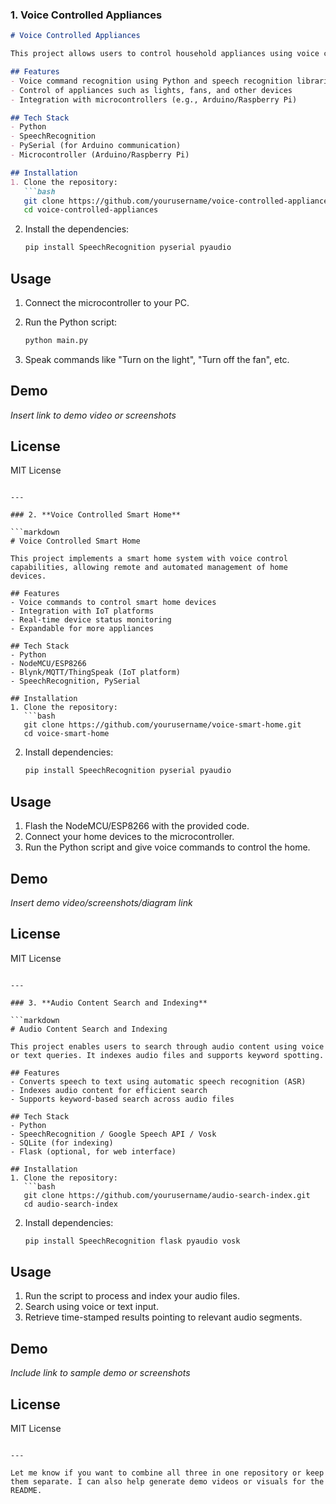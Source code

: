 ### 1. **Voice Controlled Appliances**

````markdown
# Voice Controlled Appliances

This project allows users to control household appliances using voice commands, enhancing accessibility and convenience.

## Features
- Voice command recognition using Python and speech recognition libraries
- Control of appliances such as lights, fans, and other devices
- Integration with microcontrollers (e.g., Arduino/Raspberry Pi)

## Tech Stack
- Python
- SpeechRecognition
- PySerial (for Arduino communication)
- Microcontroller (Arduino/Raspberry Pi)

## Installation
1. Clone the repository:
   ```bash
   git clone https://github.com/yourusername/voice-controlled-appliances.git
   cd voice-controlled-appliances
````

2. Install the dependencies:

   ```bash
   pip install SpeechRecognition pyserial pyaudio
   ```

## Usage

1. Connect the microcontroller to your PC.
2. Run the Python script:

   ```bash
   python main.py
   ```
3. Speak commands like "Turn on the light", "Turn off the fan", etc.

## Demo

*Insert link to demo video or screenshots*

## License

MIT License

````

---

### 2. **Voice Controlled Smart Home**

```markdown
# Voice Controlled Smart Home

This project implements a smart home system with voice control capabilities, allowing remote and automated management of home devices.

## Features
- Voice commands to control smart home devices
- Integration with IoT platforms
- Real-time device status monitoring
- Expandable for more appliances

## Tech Stack
- Python
- NodeMCU/ESP8266
- Blynk/MQTT/ThingSpeak (IoT platform)
- SpeechRecognition, PySerial

## Installation
1. Clone the repository:
   ```bash
   git clone https://github.com/yourusername/voice-smart-home.git
   cd voice-smart-home
````

2. Install dependencies:

   ```bash
   pip install SpeechRecognition pyserial pyaudio
   ```

## Usage

1. Flash the NodeMCU/ESP8266 with the provided code.
2. Connect your home devices to the microcontroller.
3. Run the Python script and give voice commands to control the home.

## Demo

*Insert demo video/screenshots/diagram link*

## License

MIT License

````

---

### 3. **Audio Content Search and Indexing**

```markdown
# Audio Content Search and Indexing

This project enables users to search through audio content using voice or text queries. It indexes audio files and supports keyword spotting.

## Features
- Converts speech to text using automatic speech recognition (ASR)
- Indexes audio content for efficient search
- Supports keyword-based search across audio files

## Tech Stack
- Python
- SpeechRecognition / Google Speech API / Vosk
- SQLite (for indexing)
- Flask (optional, for web interface)

## Installation
1. Clone the repository:
   ```bash
   git clone https://github.com/yourusername/audio-search-index.git
   cd audio-search-index
````

2. Install dependencies:

   ```bash
   pip install SpeechRecognition flask pyaudio vosk
   ```

## Usage

1. Run the script to process and index your audio files.
2. Search using voice or text input.
3. Retrieve time-stamped results pointing to relevant audio segments.

## Demo

*Include link to sample demo or screenshots*

## License

MIT License

```

---

Let me know if you want to combine all three in one repository or keep them separate. I can also help generate demo videos or visuals for the README.
```
